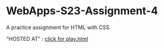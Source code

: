 # WebApps-S23-Assignment-4
A practice assignment for HTML with CSS

"HOSTED AT" : <a href="https://44-563-web-apps-s23.github.io/44563-webapps-s23-assignment4-Jagadishgollapalli/">click for play.html</a>